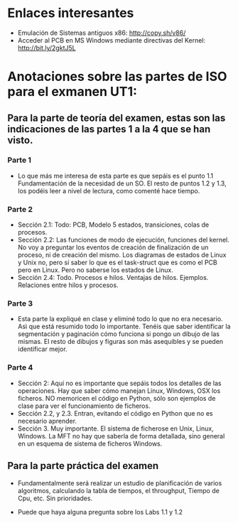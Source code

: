 # Enlaces interesantes

* Emulación de Sistemas antiguos x86: <http://copy.sh/v86/>
* Acceder al PCB en MS Windows mediante directivas del Kernel: <http://bit.ly/2gktJ5L>

# Anotaciones sobre las partes de ISO para el exmanen UT1:

## Para la parte de teoría del examen, estas son las indicaciones de las partes 1 a la 4 que se han visto.

### Parte 1

* Lo que más me interesa de esta parte es que sepáis es el punto 1.1 Fundamentación de la necesidad de un SO. El resto de puntos 1.2 y 1.3, los podéis leer a nivel de lectura, como comenté hace tiempo.

### Parte 2

* Sección 2.1: Todo: PCB, Modelo 5 estados, transiciones, colas de procesos.
* Sección 2.2: Las funciones de modo de ejecución, funciones del kernel. No voy a preguntar los eventos de creación de finalización de un proceso, ni de creación del mismo. Los diagramas de estados de Linux y Unix no, pero sí saber lo que es el task-struct que es como el PCB pero en Linux. Pero no saberse los estados de Linux.
* Sección 2.4: Todo. Procesos e hilos. Ventajas de hilos. Ejemplos. Relaciones entre hilos y procesos.

### Parte 3

* Esta parte la expliqué en clase y eliminé todo lo que no era necesario. Asì que está resumido todo lo importante. Tenéis que saber identificar la segmentación y paginación cómo funciona si pongo un dibujo de las mismas. El resto de dibujos y figuras son más asequibles y se pueden identificar mejor.

### Parte 4

* Sección 2: Aquí no es importante que sepáis todos los detalles de las operaciones. Hay que saber cómo manejan Linux, Windows, OSX los ficheros. NO memoricen el código en Python, sólo son ejemplos de clase para ver el funcionamiento de ficheros.
* Sección 2.2, y 2.3. Entran, evitando el código en Python que no es necesario aprender.
* Sección 3. Muy importante. El sistema de ficherose en Unix, Linux, Windows. La MFT no hay que saberla de forma detallada, sino general en un esquema de sistema de ficheros Windows.


## Para la parte práctica del examen

* Fundamentalmente será realizar un estudio de planificación de varios algoritmos, calculando la tabla de tiempos, el throughput, Tiempo de Cpu, etc. Sin prioridades.

* Puede que haya alguna pregunta sobre los Labs 1.1 y 1.2
